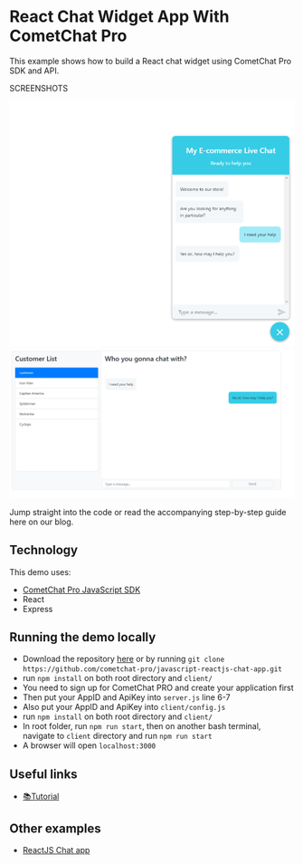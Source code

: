 # React Chat Widget App With CometChat Pro

This example shows how to build a React chat widget using CometChat Pro SDK and API. 

SCREENSHOTS

![Client](screenshot/screenshot_1.png)
![Agent](screenshot/screenshot_2.png)

Jump straight into the code or read the accompanying step-by-step guide here on our blog.

## Technology
This demo uses:

* [CometChat Pro JavaScript SDK](https://github.com/cometchat-pro/javascript-chat-sdk)
* React
* Express

## Running the demo locally
* Download the repository [here](https://github.com/cometchat-pro/javascript-reactjs-chat-app.git) or by running `git clone https://github.com/cometchat-pro/javascript-reactjs-chat-app.git`
* run `npm install` on both root directory and `client/`
* You need to sign up for CometChat PRO and create your application first
* Then put your AppID and ApiKey into `server.js` line 6-7
* Also put your AppID and ApiKey into `client/config.js`
* run `npm install` on both root directory and `client/`
* In root folder, run `npm run start`, then on another bash terminal, navigate to `client` directory and run `npm run start`
* A browser will open `localhost:3000`

## Useful links

* [📚Tutorial](https://prodocs.cometchat.com/docs)

## Other examples

* [ReactJS Chat app](https://github.com/cometchat-pro/javascript-reactjs-chat-app)
